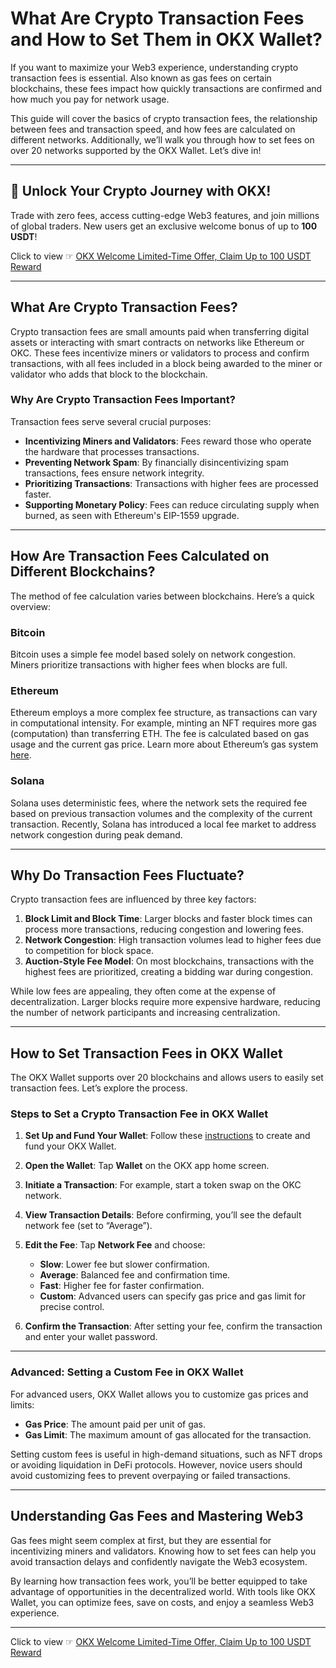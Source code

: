 # What Are Crypto Transaction Fees and How to Set Them in OKX Wallet?

If you want to maximize your Web3 experience, understanding crypto transaction fees is essential. Also known as gas fees on certain blockchains, these fees impact how quickly transactions are confirmed and how much you pay for network usage. 

This guide will cover the basics of crypto transaction fees, the relationship between fees and transaction speed, and how fees are calculated on different networks. Additionally, we’ll walk you through how to set fees on over 20 networks supported by the OKX Wallet. Let’s dive in!

---

## 🚀 Unlock Your Crypto Journey with OKX!

Trade with zero fees, access cutting-edge Web3 features, and join millions of global traders. New users get an exclusive welcome bonus of up to **100 USDT**!  

Click to view ☞ [OKX Welcome Limited-Time Offer, Claim Up to 100 USDT Reward](https://bit.ly/OKXe)

---

## What Are Crypto Transaction Fees?

Crypto transaction fees are small amounts paid when transferring digital assets or interacting with smart contracts on networks like Ethereum or OKC. These fees incentivize miners or validators to process and confirm transactions, with all fees included in a block being awarded to the miner or validator who adds that block to the blockchain.

### Why Are Crypto Transaction Fees Important?

Transaction fees serve several crucial purposes:

- **Incentivizing Miners and Validators**: Fees reward those who operate the hardware that processes transactions.
- **Preventing Network Spam**: By financially disincentivizing spam transactions, fees ensure network integrity.
- **Prioritizing Transactions**: Transactions with higher fees are processed faster.
- **Supporting Monetary Policy**: Fees can reduce circulating supply when burned, as seen with Ethereum's EIP-1559 upgrade.

---

## How Are Transaction Fees Calculated on Different Blockchains?

The method of fee calculation varies between blockchains. Here’s a quick overview:

### Bitcoin
Bitcoin uses a simple fee model based solely on network congestion. Miners prioritize transactions with higher fees when blocks are full.

### Ethereum
Ethereum employs a more complex fee structure, as transactions can vary in computational intensity. For example, minting an NFT requires more gas (computation) than transferring ETH. The fee is calculated based on gas usage and the current gas price. Learn more about Ethereum’s gas system [here](https://bit.ly/OKXe).

### Solana
Solana uses deterministic fees, where the network sets the required fee based on previous transaction volumes and the complexity of the current transaction. Recently, Solana has introduced a local fee market to address network congestion during peak demand.

---

## Why Do Transaction Fees Fluctuate?

Crypto transaction fees are influenced by three key factors:

1. **Block Limit and Block Time**: Larger blocks and faster block times can process more transactions, reducing congestion and lowering fees.
2. **Network Congestion**: High transaction volumes lead to higher fees due to competition for block space.
3. **Auction-Style Fee Model**: On most blockchains, transactions with the highest fees are prioritized, creating a bidding war during congestion.

While low fees are appealing, they often come at the expense of decentralization. Larger blocks require more expensive hardware, reducing the number of network participants and increasing centralization.

---

## How to Set Transaction Fees in OKX Wallet

The OKX Wallet supports over 20 blockchains and allows users to easily set transaction fees. Let’s explore the process.

### Steps to Set a Crypto Transaction Fee in OKX Wallet

1. **Set Up and Fund Your Wallet**: Follow these [instructions](https://bit.ly/OKXe) to create and fund your OKX Wallet.
2. **Open the Wallet**: Tap **Wallet** on the OKX app home screen.
3. **Initiate a Transaction**: For example, start a token swap on the OKC network.
4. **View Transaction Details**: Before confirming, you’ll see the default network fee (set to “Average”).
5. **Edit the Fee**: Tap **Network Fee** and choose:
   - **Slow**: Lower fee but slower confirmation.
   - **Average**: Balanced fee and confirmation time.
   - **Fast**: Higher fee for faster confirmation.
   - **Custom**: Advanced users can specify gas price and gas limit for precise control.

6. **Confirm the Transaction**: After setting your fee, confirm the transaction and enter your wallet password.

---

### Advanced: Setting a Custom Fee in OKX Wallet

For advanced users, OKX Wallet allows you to customize gas prices and limits:

- **Gas Price**: The amount paid per unit of gas.
- **Gas Limit**: The maximum amount of gas allocated for the transaction.

Setting custom fees is useful in high-demand situations, such as NFT drops or avoiding liquidation in DeFi protocols. However, novice users should avoid customizing fees to prevent overpaying or failed transactions.

---

## Understanding Gas Fees and Mastering Web3

Gas fees might seem complex at first, but they are essential for incentivizing miners and validators. Knowing how to set fees can help you avoid transaction delays and confidently navigate the Web3 ecosystem.

By learning how transaction fees work, you’ll be better equipped to take advantage of opportunities in the decentralized world. With tools like OKX Wallet, you can optimize fees, save on costs, and enjoy a seamless Web3 experience.

---

Click to view ☞ [OKX Welcome Limited-Time Offer, Claim Up to 100 USDT Reward](https://bit.ly/OKXe)
